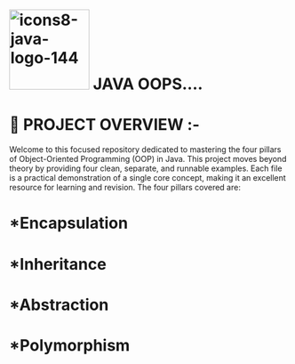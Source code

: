 # <img width="144" height="144" alt="icons8-java-logo-144" src="https://github.com/user-attachments/assets/0eb5b622-d916-4c2b-bed5-7cf9f7b340a8" /> JAVA OOPS....

# 📘 PROJECT OVERVIEW :-
Welcome to this focused repository dedicated to mastering the four pillars of Object-Oriented Programming (OOP) in Java. This project moves beyond theory by providing four clean, separate, and runnable examples. Each file is a practical demonstration of a single core concept, making it an excellent resource for learning and revision.
The four pillars covered are:

# *Encapsulation

# *Inheritance

# *Abstraction

# *Polymorphism
